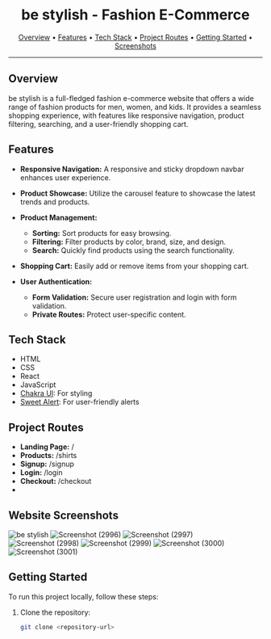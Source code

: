 


<h1 align="center">be stylish - Fashion E-Commerce</h1>

<p align="center">
  <a href="#overview">Overview</a> •
  <a href="#features">Features</a> •
  <a href="#tech-stack">Tech Stack</a> •
  <a href="#project-routes">Project Routes</a> •
  <a href="#getting-started">Getting Started</a> •
  <a href="#website-screenshots">Screenshots</a> 
</p>

---

## Overview

be stylish is a full-fledged fashion e-commerce website that offers a wide range of fashion products for men, women, and kids. It provides a seamless shopping experience, with features like responsive navigation, product filtering, searching, and a user-friendly shopping cart.

## Features

- **Responsive Navigation:** A responsive and sticky dropdown navbar enhances user experience.

- **Product Showcase:** Utilize the carousel feature to showcase the latest trends and products.

- **Product Management:**
  - **Sorting:** Sort products for easy browsing.
  - **Filtering:** Filter products by color, brand, size, and design.
  - **Search:** Quickly find products using the search functionality.

- **Shopping Cart:** Easily add or remove items from your shopping cart.

- **User Authentication:**
  - **Form Validation:** Secure user registration and login with form validation.
  - **Private Routes:** Protect user-specific content.

## Tech Stack

- HTML
- CSS
- React
- JavaScript
- [Chakra UI](https://chakra-ui.com/): For styling
- [Sweet Alert](https://sweetalert.js.org/): For user-friendly alerts

## Project Routes

- **Landing Page:** /
- **Products:** /shirts
- **Signup:** /signup
- **Login:** /login
- **Checkout:** /checkout
- 
## Website Screenshots
![be stylish](https://github.com/Shoaib20-1998/Be-Stylish/assets/112754545/fa0d3846-36b1-4614-b59b-d3c6b3ee329d)
![Screenshot (2996)](https://github.com/Shoaib20-1998/Be-Stylish/assets/112754545/19969bcb-de5d-4b8f-9a84-d0df9e0bedd0)
![Screenshot (2997)](https://github.com/Shoaib20-1998/Be-Stylish/assets/112754545/b8173c80-aa72-4e62-ac09-4fe18b30cf1c)
![Screenshot (2998)](https://github.com/Shoaib20-1998/Be-Stylish/assets/112754545/2a573c7f-f699-4886-bd89-667f6c8acfea)
![Screenshot (2999)](https://github.com/Shoaib20-1998/Be-Stylish/assets/112754545/2ae3ec48-57ef-418d-871c-84f59aeb100f)
![Screenshot (3000)](https://github.com/Shoaib20-1998/Be-Stylish/assets/112754545/9dc3cec1-f55e-4388-8f10-9d4e691a39fd)
![Screenshot (3001)](https://github.com/Shoaib20-1998/Be-Stylish/assets/112754545/de4eaf94-00c7-4922-b6f7-e1f2a6d15e8a)

## Getting Started

To run this project locally, follow these steps:

1. Clone the repository:
   ```bash
   git clone <repository-url>


